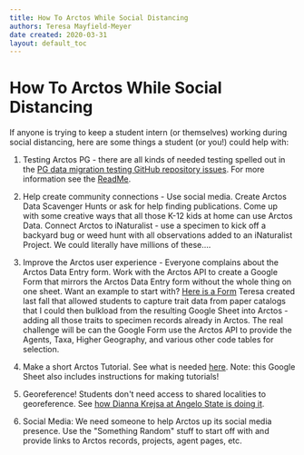 ```yaml
---
title: How To Arctos While Social Distancing
authors: Teresa Mayfield-Meyer
date created: 2020-03-31
layout: default_toc
---
```


# How To Arctos While Social Distancing

If anyone is trying to keep a student intern (or themselves) working during social distancing, here are some things a student (or you!) could help with:


1. Testing Arctos PG - there are all kinds of needed testing spelled out in the [PG data migration testing GitHub repository issues](https://github.com/ArctosDB/PG-migration-testing/issues). For more information see the [ReadMe](https://github.com/ArctosDB/PG-migration-testing).

2. Help create community connections - Use social media. Create Arctos Data Scavenger Hunts or ask for help finding publications. Come up with some creative ways that all those K-12 kids at home can use Arctos Data. Connect Arctos to iNaturalist - use a specimen to kick off a backyard bug or weed hunt with all observations added to an iNaturalist Project. We could literally have millions of these....

3. Improve the Arctos user experience - Everyone complains about the Arctos Data Entry form. Work with the Arctos API to create a Google Form that mirrors the Arctos Data Entry form without the whole thing on one sheet. Want an example to start with? [Here is a Form](https://docs.google.com/forms/d/1LMj13NvZTWBupCTeISqRV63A3ea9rcmRS1so_jDMX5k/edit?usp=sharing) Teresa created last fall that allowed students to capture trait data from paper catalogs that I could then bulkload from the resulting Google Sheet into Arctos - adding all those traits to specimen records already in Arctos. The real challenge will be can the Google Form use the Arctos API to provide the Agents, Taxa, Higher Geography, and various other code tables for selection.

4. Make a short Arctos Tutorial. See what is needed [here](https://docs.google.com/spreadsheets/d/1BESoZ0mgRgONfSNziHpeumIIlnAWtoOnXxPISgQy2mU/edit#gid=0). Note: this Google Sheet also includes instructions for making tutorials!

5. Georeference! Students don't need access to shared localities to georeference. See [how Dianna Krejsa at Angelo State is doing it](https://github.com/ArctosDB/data-migration/issues/149#issuecomment-606052089).

6. Social Media: We need someone to help Arctos up its social media presence. Use the "Something Random" stuff to start off with and provide links to Arctos records, projects, agent pages, etc.

